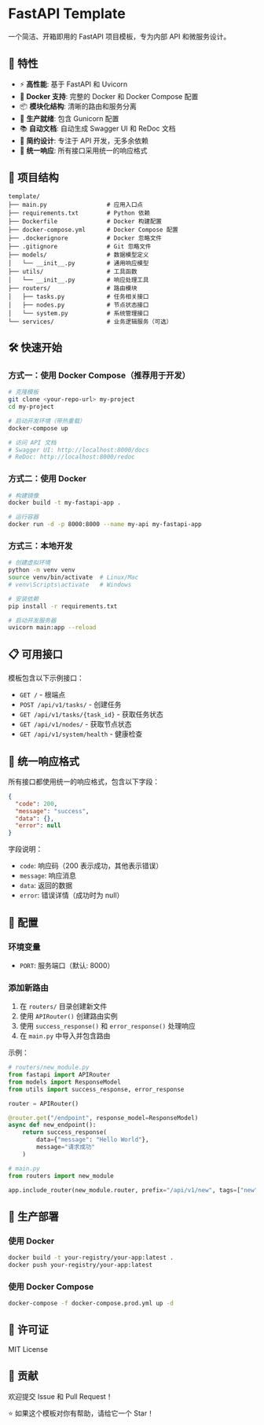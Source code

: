 # FastAPI Template

一个简洁、开箱即用的 FastAPI 项目模板，专为内部 API 和微服务设计。

## 🚀 特性

- ⚡ **高性能**: 基于 FastAPI 和 Uvicorn
- 🐳 **Docker 支持**: 完整的 Docker 和 Docker Compose 配置
- 📦 **模块化结构**: 清晰的路由和服务分离
- 🔧 **生产就绪**: 包含 Gunicorn 配置
- 📚 **自动文档**: 自动生成 Swagger UI 和 ReDoc 文档
- 🎯 **简约设计**: 专注于 API 开发，无多余依赖
- 🔄 **统一响应**: 所有接口采用统一的响应格式

## 📁 项目结构

```
template/
├── main.py                 # 应用入口点
├── requirements.txt        # Python 依赖
├── Dockerfile              # Docker 构建配置
├── docker-compose.yml      # Docker Compose 配置
├── .dockerignore           # Docker 忽略文件
├── .gitignore              # Git 忽略文件
├── models/                 # 数据模型定义
│   └── __init__.py         # 通用响应模型
├── utils/                  # 工具函数
│   └── __init__.py         # 响应处理工具
├── routers/                # 路由模块
│   ├── tasks.py            # 任务相关接口
│   ├── nodes.py            # 节点状态接口
│   └── system.py           # 系统管理接口
└── services/               # 业务逻辑服务（可选）
```

## 🛠️ 快速开始

### 方式一：使用 Docker Compose（推荐用于开发）

```bash
# 克隆模板
git clone <your-repo-url> my-project
cd my-project

# 启动开发环境（带热重载）
docker-compose up

# 访问 API 文档
# Swagger UI: http://localhost:8000/docs
# ReDoc: http://localhost:8000/redoc
```

### 方式二：使用 Docker

```bash
# 构建镜像
docker build -t my-fastapi-app .

# 运行容器
docker run -d -p 8000:8000 --name my-api my-fastapi-app
```

### 方式三：本地开发

```bash
# 创建虚拟环境
python -m venv venv
source venv/bin/activate  # Linux/Mac
# venv\Scripts\activate   # Windows

# 安装依赖
pip install -r requirements.txt

# 启动开发服务器
uvicorn main:app --reload
```

## 📋 可用接口

模板包含以下示例接口：

- `GET /` - 根端点
- `POST /api/v1/tasks/` - 创建任务
- `GET /api/v1/tasks/{task_id}` - 获取任务状态
- `GET /api/v1/nodes/` - 获取节点状态
- `GET /api/v1/system/health` - 健康检查

## 🔄 统一响应格式

所有接口都使用统一的响应格式，包含以下字段：

```json
{
  "code": 200,
  "message": "success",
  "data": {},
  "error": null
}
```

字段说明：
- `code`: 响应码（200 表示成功，其他表示错误）
- `message`: 响应消息
- `data`: 返回的数据
- `error`: 错误详情（成功时为 null）

## 🔧 配置

### 环境变量

- `PORT`: 服务端口（默认: 8000）

### 添加新路由

1. 在 `routers/` 目录创建新文件
2. 使用 `APIRouter()` 创建路由实例
3. 使用 `success_response()` 和 `error_response()` 处理响应
4. 在 `main.py` 中导入并包含路由

示例：

```python
# routers/new_module.py
from fastapi import APIRouter
from models import ResponseModel
from utils import success_response, error_response

router = APIRouter()

@router.get("/endpoint", response_model=ResponseModel)
async def new_endpoint():
    return success_response(
        data={"message": "Hello World"},
        message="请求成功"
    )
```

```python
# main.py
from routers import new_module

app.include_router(new_module.router, prefix="/api/v1/new", tags=["new"])
```

## 🐳 生产部署

### 使用 Docker

```bash
docker build -t your-registry/your-app:latest .
docker push your-registry/your-app:latest
```

### 使用 Docker Compose

```bash
docker-compose -f docker-compose.prod.yml up -d
```

## 📝 许可证

MIT License

## 🤝 贡献

欢迎提交 Issue 和 Pull Request！

⭐ 如果这个模板对你有帮助，请给它一个 Star！